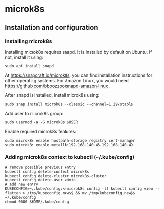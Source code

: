 # microk8s

## Installation and configuration

### Installing microk8s

Installing microk8s requires snapd. It is installed by default on Ubuntu. If not, install it using:

```shell
sudo apt install snapd
```

At https://snapcraft.io/microk8s, you can find installation instructions for other operating systems.
For Amazon Linux, you would need https://github.com/bboozzoo/snapd-amazon-linux .

After snapd is installed, install microk8s using:

```shell
sudo snap install microk8s --classic --channel=1.29/stable
```

Add user to microk8s group:

```shell
sudo usermod -a -G microk8s $USER
```

Enable required microk8s features:

```shell
sudo microk8s enable hostpath-storage registry cert-manager
sudo microk8s enable metallb:192.168.140.43-192.168.140.49
```

### Adding microk8s context to kubectl (~/.kube/config)

```shell
# remove possible previous entry
kubectl config delete-context microk8s
kubectl config delete-cluster microk8s-cluster
kubectl config delete-user admin
# add new entry
KUBECONFIG=~/.kube/config:<(microk8s config -l) kubectl config view --flatten > /tmp/kubeconfig.new$$ && mv /tmp/kubeconfig.new$$ ~/.kube/config
chmod 0600 $HOME/.kube/config
```